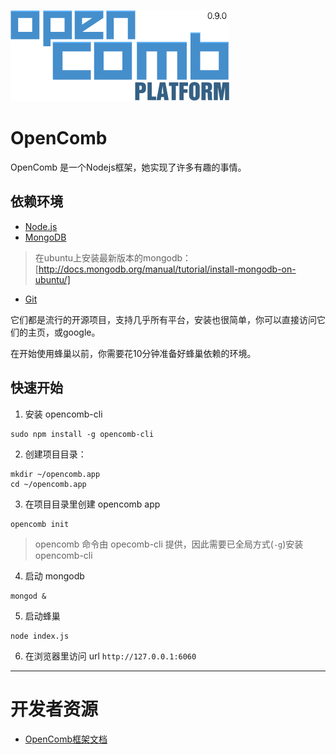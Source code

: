 ![opencomb logo](public/images/logo.png)

OpenComb
===

OpenComb 是一个Nodejs框架，她实现了许多有趣的事情。

## 依赖环境

* [Node.js](http://nodejs.org/)
* [MongoDB](http://www.mongodb.org/)
> 在ubuntu上安装最新版本的mongodb：[http://docs.mongodb.org/manual/tutorial/install-mongodb-on-ubuntu/]
* [Git](http://git-scm.com/)

它们都是流行的开源项目，支持几乎所有平台，安装也很简单，你可以直接访问它们的主页，或google。

在开始使用蜂巢以前，你需要花10分钟准备好蜂巢依赖的环境。

## 快速开始

1. 安装 opencomb-cli 
```
sudo npm install -g opencomb-cli
```


2. 创建项目目录：
```
mkdir ~/opencomb.app
cd ~/opencomb.app
```

3. 在项目目录里创建 opencomb app
```
opencomb init
```

> opencomb 命令由 opecomb-cli 提供，因此需要已全局方式(`-g`)安装 opencomb-cli

4. 启动 mongodb
```
mongod &
```

5. 启动蜂巢
```
node index.js
```

6. 在浏览器里访问 url `http://127.0.0.1:6060`


---

# 开发者资源

* [OpenComb框架文档](doc/manual/README.md)



